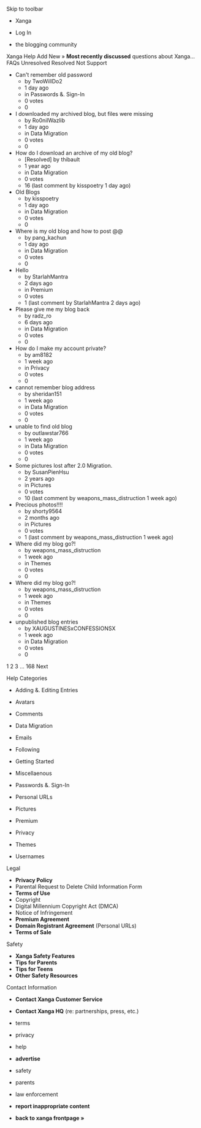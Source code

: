 Skip to toolbar

*   Xanga

*   Log In

*   the blogging community

Xanga Help Add New » **Most recently discussed** questions about Xanga… FAQs Unresolved Resolved Not Support

*   Can't remember old password
    *   by TwoWillDo2
    *   1 day ago
    *   in Passwords &. Sign-In
    *   0 votes
    *   0
*   I downloaded my archived blog, but files were missing
    *   by Ro0nilWazlib
    *   1 day ago
    *   in Data Migration
    *   0 votes
    *   0
*   How do I download an archive of my old blog?
    *   \[Resolved\] by thibault
    *   1 year ago
    *   in Data Migration
    *   0 votes
    *   16 (last comment by kisspoetry 1 day ago)
*   Old Blogs
    *   by kisspoetry
    *   1 day ago
    *   in Data Migration
    *   0 votes
    *   0
*   Where is my old blog and how to post @@
    *   by pang\_kachun
    *   1 day ago
    *   in Data Migration
    *   0 votes
    *   0
*   Hello
    *   by StarlahMantra
    *   2 days ago
    *   in Premium
    *   0 votes
    *   1 (last comment by StarlahMantra 2 days ago)
*   Please give me my blog back
    *   by radz\_ro
    *   6 days ago
    *   in Data Migration
    *   0 votes
    *   0
*   How do I make my account private?
    *   by am8182
    *   1 week ago
    *   in Privacy
    *   0 votes
    *   0
*   cannot remember blog address
    *   by sheridan151
    *   1 week ago
    *   in Data Migration
    *   0 votes
    *   0
*   unable to find old blog
    *   by outlawstar766
    *   1 week ago
    *   in Data Migration
    *   0 votes
    *   0
*   Some pictures lost after 2.0 Migration.
    *   by SusanPienHsu
    *   2 years ago
    *   in Pictures
    *   0 votes
    *   10 (last comment by weapons\_mass\_distruction 1 week ago)
*   Precious photos!!!!
    *   by shorty9564
    *   2 months ago
    *   in Pictures
    *   0 votes
    *   1 (last comment by weapons\_mass\_distruction 1 week ago)
*   Where did my blog go?!
    *   by weapons\_mass\_distruction
    *   1 week ago
    *   in Themes
    *   0 votes
    *   0
*   Where did my blog go?!
    *   by weapons\_mass\_distruction
    *   1 week ago
    *   in Themes
    *   0 votes
    *   0
*   unpublished blog entries
    *   by XAUGUSTINESxCONFESSIONSX
    *   1 week ago
    *   in Data Migration
    *   0 votes
    *   0

1 2 3 ... 168 Next

Help Categories

*   Adding &. Editing Entries
*   Avatars
*   Comments
*   Data Migration
*   Emails
*   Following
*   Getting Started
*   Miscellaenous

*   Passwords &. Sign-In
*   Personal URLs
*   Pictures
*   Premium
*   Privacy
*   Themes
*   Usernames

Legal

*   **Privacy Policy**
*   Parental Request to Delete Child Information Form
*   **Terms of Use**
*   Copyright
*   Digital Millennium Copyright Act (DMCA)
*   Notice of Infringement
*   **Premium Agreement**
*   **Domain Registrant Agreement** (Personal URLs)
*   **Terms of Sale**

Safety

*   **Xanga Safety Features**
*   **Tips for Parents**
*   **Tips for Teens**
*   **Other Safety Resources**

Contact Information

*   **Contact Xanga Customer Service**
*   **Contact Xanga HQ** (re: partnerships, press, etc.)

*   terms
*   privacy
*   help
*   **advertise**

*   safety
*   parents
*   law enforcement
*   **report inappropriate content**

*   **back to xanga frontpage »**
